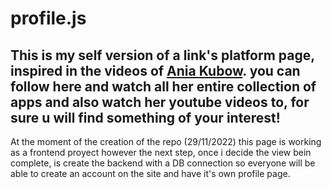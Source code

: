# profile.js

## This is my self version of a link's platform page, inspired in the videos of [Ania Kubow](https://github.com/kubowania). you can follow here and watch all her entire collection of apps and also watch her youtube videos to, for sure u will find something of your interest!

At the moment of the creation of the repo (29/11/2022) this page is working as a frontend proyect however the next step, once i decide the view bein complete, is create the backend with a DB connection so everyone will be able to create an account on the site and have it's own profile page.